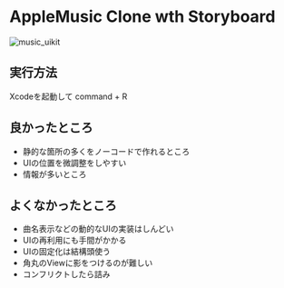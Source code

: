 # AppleMusic Clone wth Storyboard
![music_uikit](https://github.com/toyoshin5/AppleMusicClone-Storyboard/assets/43494392/10ce30d8-0766-4865-b3e3-b5c22bc22a82)

## 実行方法

Xcodeを起動して command + R

## 良かったところ
 - 静的な箇所の多くをノーコードで作れるところ
 - UIの位置を微調整をしやすい
 - 情報が多いところ

## よくなかったところ
 - 曲名表示などの動的なUIの実装はしんどい
 - UIの再利用にも手間がかかる
 - UIの固定化は結構頭使う
 - 角丸のViewに影をつけるのが難しい
 - コンフリクトしたら詰み


